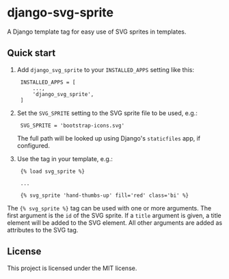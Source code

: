 # django-svg-sprite

A Django template tag for easy use of SVG sprites in templates.

## Quick start

1. Add `django_svg_sprite` to your `INSTALLED_APPS` setting like this:

        INSTALLED_APPS = [
            ...,
            'django_svg_sprite',
        ]

2. Set the `SVG_SPRITE` setting to the SVG sprite file to be used, e.g.:

        SVG_SPRITE = 'bootstrap-icons.svg'

    The full path will be looked up using Django's `staticfiles` app, if configured.

3. Use the tag in your template, e.g.:

        {% load svg_sprite %}

        ...

        {% svg_sprite 'hand-thumbs-up' fill='red' class='bi' %}

The `{% svg_sprite %}` tag can be used with one or more arguments. The first argument is the `id` of the SVG sprite. If a `title` argument is given, a title element will be added to the SVG element. All other arguments are added as attributes to the SVG tag.

## License

This project is licensed under the MIT license.
